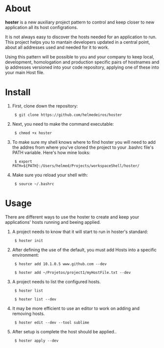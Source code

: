 About
=====

**hoster** is a new auxiliary project pattern to control and keep closer to new application all its host configrations.

It is not always easy to discover the hosts needed for an application to run. This project helps you to mantain developers updated in a central point, about all addresses used and needed for it to work.

Using this pattern will be possible to you and your company to keep local, development, homologation and production specific pairs of hostnames and ip addresses versioned into your code repository, applying one of these into your main Host file.

Install
=====
1. First, clone down the repository:	

        $ git clone https://github.com/helmedeiros/hoster

2. Next, you need to make the command executable:

        $ chmod +x hoster

3. To make sure my shell knows where to find hoster you will need to add the addres from where you've cloned the project to your .bashrc file's PATH variable. Here's how mine looks:

        $ export PATH=${PATH}:/Users/helmed/Projects/workspaceShell/hoster/

4. Make sure you reload your shell with:

        $ source ~/.bashrc


Usage
=====

There are different ways to use the hoster to create and keep your applications' hosts running and beeing applied. 

1. A project needs to know that it will start to run in hoster's standard: 

        $ hoster init

2. After defining the use of the default, you must add Hosts into a specific environment:

        $ hoster add 10.1.0.5 www.github.com --dev

        $ hoster add ~/Projetos/project1/myHostFile.txt --dev 

3. A project needs to list the configured hosts.

        $ hoster list 

        $ hoster list --dev

4. It may be more efficient to use an editor to work on adding and removing hosts.

        $ hoster edit --dev --tool sublime

5. After setup is complete the host should be applied..

        $ hoster apply --dev